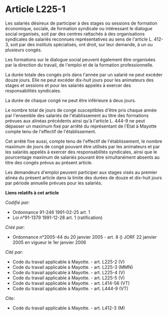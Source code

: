 # Article L225-1

Les salariés désireux de participer à des stages ou sessions de formation économique, sociale, de formation syndicale ou
intéressant le dialogue social organisés, soit par des centres rattachés à des organisations syndicales de salariés reconnues
représentatives au sens de l'article L. 412-3, soit par des instituts spécialisés, ont droit, sur leur demande, à un ou
plusieurs congés.

Les formations sur le dialogue social peuvent également être organisées par la direction du travail, de l'emploi et de la
formation professionnelle.

La durée totale des congés pris dans l'année par un salarié ne peut excéder douze jours. Elle ne peut excéder dix-huit jours
pour les animateurs des stages et sessions et pour les salariés appelés à exercer des responsabilités syndicales.

La durée de chaque congé ne peut être inférieure à deux jours.

Le nombre total de jours de congé susceptibles d'être pris chaque année par l'ensemble des salariés de l'établissement au
titre des formations prévues aux alinéas précédents ainsi qu'à l'article L. 444-9 ne peut dépasser un maximum fixé par arrêté
du représentant de l'Etat à Mayotte compte tenu de l'effectif de l'établissement.

Cet arrêté fixe aussi, compte tenu de l'effectif de l'établissement, le nombre maximum de jours de congé pouvant être
utilisés par les animateurs et par les salariés appelés à exercer des responsabilités syndicales, ainsi que le pourcentage
maximum de salariés pouvant être simultanément absents au titre des congés prévus au présent article.

Les demandeurs d'emploi peuvent participer aux stages visés au premier alinéa du présent article dans la limite des durées de
douze et dix-huit jours par période annuelle prévues pour les salariés.

**Liens relatifs à cet article**

_Codifié par_:

  - Ordonnance 91-246 1991-02-25 art. 1
  - Loi n°91-1379 1991-12-28 art. 1 (ratification)

_Créé par_:

  - Ordonnance n°2005-44 du 20 janvier 2005 - art. 8 () JORF 22 janvier 2005 en vigueur le 1er janvier 2006

_Cité par_:

  - Code du travail applicable à Mayotte. - art. L225-2 (V)
  - Code du travail applicable à Mayotte. - art. L225-3 (MMN)
  - Code du travail applicable à Mayotte. - art. L225-4 (V)
  - Code du travail applicable à Mayotte. - art. L225-5 (V)
  - Code du travail applicable à Mayotte. - art. L414-56 (VT)
  - Code du travail applicable à Mayotte. - art. L444-9 (VT)

_Cite_:

  - Code du travail applicable à Mayotte. - art. L412-3 (M)
